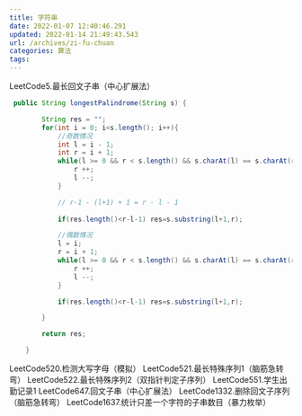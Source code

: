 ```yaml
---
title: 字符串
date: 2022-01-07 12:40:46.291
updated: 2022-01-14 21:49:43.543
url: /archives/zi-fu-chuan
categories: 算法
tags: 
---
```


LeetCode5.最长回文子串（中心扩展法）
```java
 public String longestPalindrome(String s) {

        String res = "";
        for(int i = 0; i<s.length(); i++){
            //奇数情况
            int l = i - 1;
            int r = i + 1;
            while(l >= 0 && r < s.length() && s.charAt(l) == s.charAt(r)){
                r ++;
                l --;
            }

            // r-1 - (l+1) + 1 = r - l - 1
            
            if(res.length()<r-l-1) res=s.substring(l+1,r);

            //偶数情况
            l = i;
            r = i + 1;
            while(l >= 0 && r < s.length() && s.charAt(l) == s.charAt(r)){
                r ++;
                l --;
            }

            if(res.length()<r-l-1) res=s.substring(l+1,r);

        }

        return res;

    }
```
LeetCode520.检测大写字母（模拟）
LeetCode521.最长特殊序列1（脑筋急转弯）
LeetCode522.最长特殊序列2（双指针判定子序列）
LeetCode551.学生出勤记录1
LeetCode647.回文子串（中心扩展法）
LeetCode1332.删除回文子序列（脑筋急转弯）
LeetCode1637.统计只差一个字符的子串数目（暴力枚举）